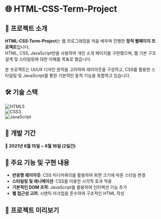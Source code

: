 # 🌐 HTML-CSS-Term-Project

## 📌 프로젝트 소개  
**HTML-CSS-Term-Project**는 웹 프로그래밍을 처음 배우며 진행한 **정적 웹페이지 프로젝트**입니다.  
HTML, CSS, JavaScript만을 사용하여 개인 소개 페이지를 구현했으며, 웹 기본 구조 설계 및 스타일링에 대한 이해를 목표로 했습니다.  

본 프로젝트는 UI/UX 디자인 원칙을 고려하여 레이아웃을 구성하고, CSS를 활용한 스타일링 및 JavaScript를 통한 기본적인 동적 기능을 포함하고 있습니다.  

## 🛠️ 기술 스택  
![HTML5](https://img.shields.io/badge/HTML5-E34F26?style=flat&logo=html5&logoColor=white)  
![CSS3](https://img.shields.io/badge/CSS3-1572B6?style=flat&logo=css3&logoColor=white)  
![JavaScript](https://img.shields.io/badge/JavaScript-F7DF1E?style=flat&logo=javascript&logoColor=black)  

## 📅 개발 기간  
📆 **2021년 6월 15일 ~ 6월 16일 (2일간)**  

## 🚀 주요 기능 및 구현 내용  
- **반응형 레이아웃**: CSS 미디어쿼리를 활용하여 화면 크기에 따른 스타일 변경  
- **스타일링 및 애니메이션**: CSS를 이용한 시각적 효과 적용  
- **기본적인 DOM 조작**: JavaScript를 활용하여 인터랙션 기능 추가  
- **웹 접근성 고려**: 시맨틱 마크업을 준수하여 구조적인 HTML 작성  

## 📸 프로젝트 미리보기  
